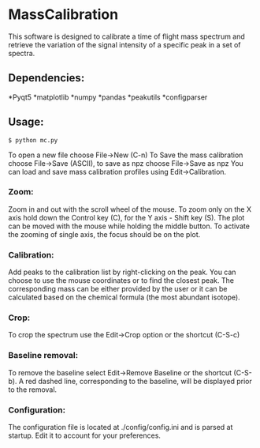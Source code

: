 # MassCalibration
This software is designed to calibrate a time of flight mass spectrum and retrieve the variation of the signal intensity of a specific peak in a set of spectra. 

## Dependencies:

*Pyqt5
*matplotlib
*numpy
*pandas
*peakutils
*configparser

## Usage:

	$ python mc.py

To open a new file choose File->New (C-n)
To Save the mass calibration choose File->Save (ASCII), to save as npz choose File->Save as npz
You can load and save mass calibration profiles using Edit->Calibration.

### Zoom:

Zoom in and out with the scroll wheel of the mouse. To zoom only on the X axis hold down the Control key (C), for the Y axis - Shift key (S). The plot can be moved with the mouse while holding the middle button. To activate the zooming of single axis, the focus should be on the plot.

### Calibration:

Add peaks to the calibration list by right-clicking on the peak. You can choose to use the mouse coordinates or to find the closest peak. The corresponding mass can be either provided by the user or it can be calculated based on the chemical formula (the most abundant isotope).

### Crop:

To crop the spectrum use the Edit->Crop option or the shortcut (C-S-c)

### Baseline removal:

To remove the baseline select Edit->Remove Baseline or the shortcut (C-S-b). A red dashed line, corresponding to the baseline, will be displayed prior to the removal.

### Configuration:

The configuration file is located at ./config/config.ini and is parsed at startup. Edit it to account for your preferences.
